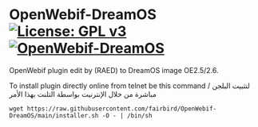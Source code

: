 OpenWebif-DreamOS [![License: GPL v3](https://img.shields.io/badge/License-GPLv3-blue.svg)](https://www.gnu.org/licenses/gpl-3.0) [![OpenWebif-DreamOS](https://github.com/fairbird/OpenWebif-DreamOS/actions/workflows/OpenWebif-DreamOS.yml/badge.svg)](https://github.com/fairbird/OpenWebif-DreamOS/actions/workflows/OpenWebif-DreamOS.yml)
=========
OpenWebif plugin edit by (RAED) to DreamOS image OE2.5/2.6.

To install plugin directly online from telnet be this command / لتثبيت البلجن مباشرة من خلال الإنترنيت بواسطة التلنت بهذا الأمر
```
wget https://raw.githubusercontent.com/fairbird/OpenWebif-DreamOS/main/installer.sh -O - | /bin/sh
```
